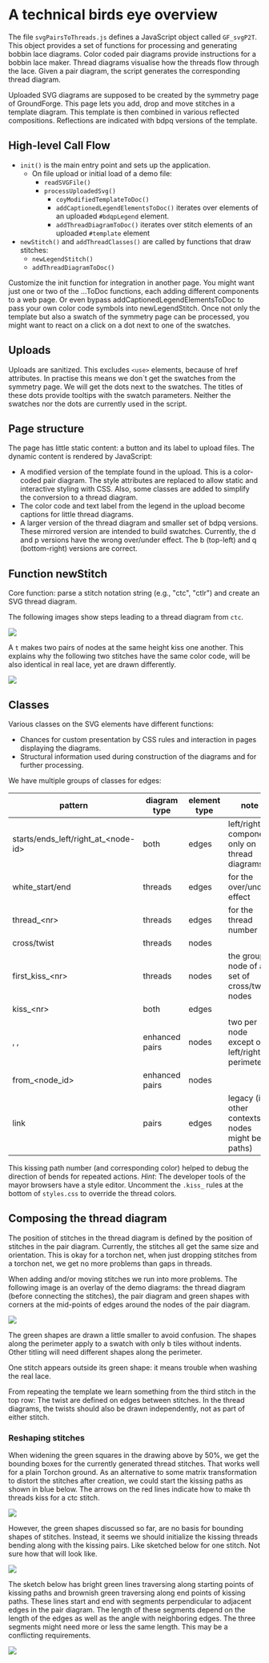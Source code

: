 A technical birds eye overview
===============================

The file `svgPairsToThreads.js` defines a JavaScript object called `GF_svgP2T`.
This object provides a set of functions for processing and generating bobbin lace diagrams.
Color coded pair diagrams provide instructions for a bobbin lace maker.
Thread diagrams visualise how the threads flow through the lace.
Given a pair diagram, the script generates the corresponding thread diagram.

Uploaded SVG diagrams are supposed to be created by the symmetry page of GroundForge.
This page lets you add, drop and move stitches in a template diagram. 
This template is then combined in various reflected compositions. 
Reflections are indicated with bdpq versions of the template.

High-level Call Flow
--------------------

* `init()` is the main entry point and sets up the application.
  * On file upload or initial load of a demo file:
    * `readSVGFile()`
    * `processUploadedSvg()`
      * `coyModifiedTemplateToDoc()`
      * `addCaptionedLegendElementsToDoc()` iterates over elements of an uploaded `#bdqpLegend` element.
      * `addThreadDiagramToDoc()` iterates over stitch elements of an uploaded `#template` element
* `newStitch()` and `addThreadClasses()` are called by functions that draw stitches:
  * `newLegendStitch()`
  * `addThreadDiagramToDoc()`

Customize the init function for integration in another page.
You might want just one or two of the ...ToDoc functions, each adding different components to a web page.
Or even bypass addCaptionedLegendElementsToDoc to pass your own color code symbols into newLegendStitch.
Once not only the template but also a swatch of the symmetry page can be processed, 
you might want to react on a click on a dot next to one of the swatches.

Uploads
-------

Uploads are sanitized. This excludes `<use>` elements, because of href attributes.
In practise this means we don´t get the swatches from the symmetry page.
We will get the dots next to the swatches.
The titles of these dots provide tooltips with the swatch parameters.
Neither the swatches nor the dots are currently used in the script.

Page structure
--------------

The page has little static content: a button and its label to upload files.
The dynamic content is rendered by JavaScript:
* A modified version of the template found in the upload. This is a color-coded pair diagram.
  The style attributes are replaced to allow static and interactive styling with CSS.
  Also, some classes are added to simplify the conversion to a thread diagram.
* The color code and text label from the legend in the upload become captions for little thread diagrams.
* A larger version of the thread diagram and smaller set of bdpq versions.
  These mirrored version are intended to build swatches.
  Currently, the d and p versions have the wrong over/under effect.
  The b (top-left) and q (bottom-right) versions are correct.

Function newStitch
------------------

Core function: parse a stitch notation string (e.g., "ctc", "ctlr") and create an SVG thread diagram.

The following images show steps leading to a thread diagram from `ctc`.

![](stitch-stages.svg)

A `t` makes two pairs of nodes at the same height kiss one another.
This explains why the following two stitches have the same color code, 
will be also identical in real lace, yet are drawn differently.

![](same-or-not.png)

Classes
-------

Various classes on the SVG elements have different functions:
* Chances for custom presentation by CSS rules and interaction in pages displaying the diagrams.
* Structural information used during construction of the diagrams and for further processing.

We have multiple groups of classes for edges:

| pattern                              | diagram type   | element type | note                                            |
|--------------------------------------|----------------|--------------|-------------------------------------------------|
| starts/ends_left/right_at_\<node-id> | both           | edges        | left/right component only on thread diagrams    |
| white_start/end                      | threads        | edges        | for the over/under effect                       |
| thread_\<nr>                         | threads        | edges        | for the thread number                           |
| cross/twist                          | threads        | nodes        |                                                 |
| first_kiss_\<nr>                     | threads        | nodes        | the group node of a set of cross/twist nodes    |
| kiss_\<nr>                           | both           | edges        |                                                 |
| , ,                                  | enhanced pairs | nodes        | two per node except on left/right perimeter     |
| from_\<node_id>                      | enhanced pairs | nodes        |                                                 |
| link                                 | pairs          | edges        | legacy (in other contexts nodes might be paths) |

This kissing path number (and corresponding color) 
helped to debug the direction of bends for repeated actions.
_Hint_: The developer tools of the mayor browsers have a style editor. 
Uncomment the `.kiss_` rules at the bottom of `styles.css` to override the thread colors.

Composing the thread diagram
----------------------------

The position of stitches in the thread diagram is defined by the position of stitches in the pair diagram.
Currently, the stitches all get the same size and orientation.
This is okay for a torchon net, when just dropping stitches from a torchon net,
we get no more problems than gaps in threads.

When adding and/or moving stitches we run into more problems.
The following image is an overlay of the demo diagrams: the thread diagram (before connecting the stitches),
the pair diagram and green shapes with corners at the mid-points of edges around the nodes of the pair diagram.

![](envelopes.svg)

The green shapes are drawn a little smaller to avoid confusion.
The shapes along the perimeter apply to a swatch with only b tiles without indents.
Other titling will need different shapes along the perimeter.

One stitch appears outside its green shape: it means trouble when washing the real lace.

From repeating the template we learn something from the third stitch in the top row:
The twist are defined on edges between stitches. 
In the thread diagrams, the twists should also be drawn independently, not as part of either stitch.


### Reshaping stitches

When widening the green squares in the drawing above by 50%, 
we get the bounding boxes for the currently generated thread stitches.
That works well for a plain Torchon ground.
As an alternative to some matrix transformation to distort the stitches after creation, 
we could start the kissing paths as shown in blue below. 
The arrows on the red lines indicate how to make th threads kiss for a ctc stitch.

![](init-kissing.svg)

However, the green shapes discussed so far, are no basis for bounding shapes of stitches.
Instead, it seems we should initialize the kissing threads bending along with the kissing pairs.
Like sketched below for one stitch. Not sure how that will look like.

![](init-bend-kissing.svg)

The sketch below has bright green lines traversing along starting points of kissing paths
and brownish green traversing along end points of kissing paths.
These lines start and end with segments perpendicular to adjacent edges in the pair diagram.
The length of these segments depend on the length of the edges 
as well as the angle with neighboring edges.
The three segments might need more or less the same length.
This may be a conflicting requirements.

![](perpendicular.svg)